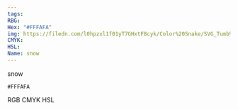 ```yaml
---
tags:
RBG:
Hex: "#FFFAFA"
img: https://filedn.com/l0hpzxl1f01yT7GHxtF8cyk/Color%20Snake/SVG_Tumb%20Mass%20No%20Name/#FFFAFA.svg
CMYK:
HSL:
Name: snow
---
```

snow
```palette
#FFFAFA
```
RGB
CMYK
HSL